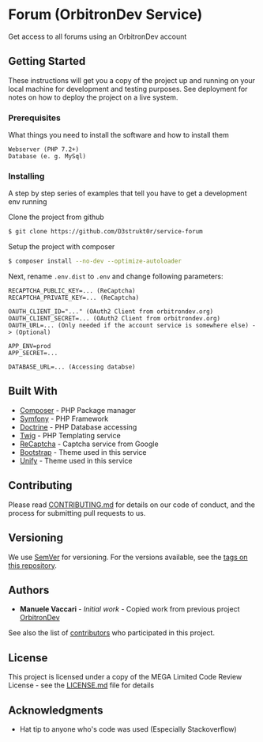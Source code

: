 # Forum (OrbitronDev Service)

Get access to all forums using an OrbitronDev account

## Getting Started

These instructions will get you a copy of the project up and running on your local machine for development and testing purposes. See deployment for notes on how to deploy the project on a live system.

### Prerequisites

What things you need to install the software and how to install them

```
Webserver (PHP 7.2+)
Database (e. g. MySql)
```

### Installing

A step by step series of examples that tell you have to get a development env running

Clone the project from github

```bash
$ git clone https://github.com/D3strukt0r/service-forum
```

Setup the project with composer

```bash
$ composer install --no-dev --optimize-autoloader
```

Next, rename `.env.dist` to `.env` and change following parameters:

```
RECAPTCHA_PUBLIC_KEY=... (ReCaptcha)
RECAPTCHA_PRIVATE_KEY=... (ReCaptcha)

OAUTH_CLIENT_ID="..." (OAuth2 Client from orbitrondev.org)
OAUTH_CLIENT_SECRET=... (OAuth2 Client from orbitrondev.org)
OAUTH_URL=... (Only needed if the account service is somewhere else) -> (Optional)

APP_ENV=prod
APP_SECRET=...

DATABASE_URL=... (Accessing databse)
```

## Built With

* [Composer](https://getcomposer.org) - PHP Package manager
* [Symfony](https://symfony.com) - PHP Framework
* [Doctrine](https://www.doctrine-project.org) - PHP Database accessing
* [Twig](https://twig.symfony.com) - PHP Templating service
* [ReCaptcha](https://www.google.com/recaptcha) - Captcha service from Google
* [Bootstrap](https://getbootstrap.com) - Theme used in this service
* [Unify](https://wrapbootstrap.com/theme/unify-responsive-website-template-WB0412697) - Theme used in this service

## Contributing

Please read [CONTRIBUTING.md](CONTRIBUTING.md) for details on our code of conduct, and the process for submitting pull requests to us.

## Versioning

We use [SemVer](http://semver.org/) for versioning. For the versions available, see the [tags on this repository](https://github.com/D3strukt0r/service-forum/tags).

## Authors

* **Manuele Vaccari** - *Initial work* - Copied work from previous project [OrbitronDev](https://github.com/D3strukt0r/OrbitronDev)

See also the list of [contributors](https://github.com/D3strukt0r/service-forum/contributors) who participated in this project.

## License

This project is licensed under a copy of the MEGA Limited Code Review License - see the [LICENSE.md](LICENSE.md) file for details

## Acknowledgments

* Hat tip to anyone who's code was used (Especially Stackoverflow)
